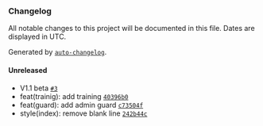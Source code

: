 ### Changelog
All notable changes to this project will be documented in this file. Dates are displayed in UTC.

Generated by [`auto-changelog`](https://github.com/CookPete/auto-changelog).

#### Unreleased
- V1.1 beta [`#3`](https://github.com/deerboy/nest/pull/3)
- feat(trainig): add training [`40396b0`](https://github.com/deerboy/nest/commit/40396b001ae21dc1edf7cd491dfc837db3b25500)
- feat(guard): add admin guard [`c73504f`](https://github.com/deerboy/nest/commit/c73504fabc6e7a2d318373e7e1aa9c96f75d1dfe)
- style(index): remove blank line [`242b44c`](https://github.com/deerboy/nest/commit/242b44c489fa9b5fa78d2bc5cca074e9c7beeb20)

